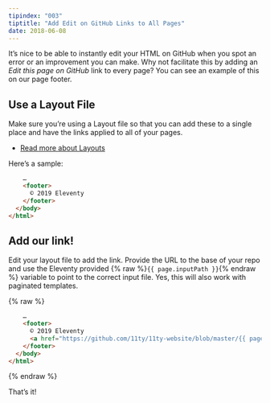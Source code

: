 ```yaml
---
tipindex: "003"
tiptitle: "Add Edit on GitHub Links to All Pages"
date: 2018-06-08
---
```

It’s nice to be able to instantly edit your HTML on GitHub when you spot an error or an improvement you can make. Why not facilitate this by adding an *Edit this page on GitHub* link to every page? You can see an example of this on our page footer.

## Use a Layout File

Make sure you’re using a Layout file so that you can add these to a single place and have the links applied to all of your pages.

* [Read more about Layouts](/docs/layouts/)

Here’s a sample:

```html
    …
    <footer>
      © 2019 Eleventy
    </footer>
  </body>
</html>
```

## Add our link!

Edit your layout file to add the link. Provide the URL to the base of your repo and use the Eleventy provided {% raw %}`{{ page.inputPath }}`{% endraw %} variable to point to the correct input file. Yes, this will also work with paginated templates.

{% raw %}
```html
    …
    <footer>
      © 2019 Eleventy
      <a href="https://github.com/11ty/11ty-website/blob/master/{{ page.inputPath }}">Edit this page on GitHub</a>
    </footer>
  </body>
</html>
```
{% endraw %}

That’s it!
